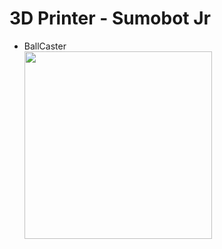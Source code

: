 # 3D Printer - Sumobot Jr

- BallCaster <br/>
<img src="https://github.com/FabLabKannai/SumobotJr/blob/master/docs/imgaes/3d_printer_ball_caster.png" width="300" /><br/>
